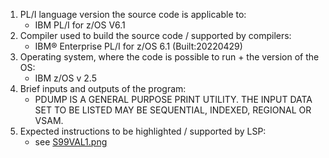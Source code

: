1. PL/I language version the source code is applicable to:
    - IBM PL/I for z/OS V6.1
2. Compiler used to build the source code / supported by compilers:
    - IBM® Enterprise PL/I for z/OS  6.1      (Built:20220429)
3. Operating system, where the code is possible to run + the version of the OS:
    - IBM z/OS v 2.5
4. Brief inputs and outputs of the program:
    - PDUMP IS A GENERAL PURPOSE PRINT UTILITY. THE INPUT DATA SET TO BE LISTED MAY BE SEQUENTIAL, INDEXED, REGIONAL OR VSAM.
5. Expected instructions to be highlighted / supported by LSP:
    - see [S99VAL1.png](S99VAL1.png)
